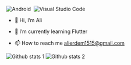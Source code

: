 ![Android](https://img.shields.io/badge/Android-3DDC84?style=for-the-badge&logo=android&logoColor=white)&nbsp;
![Visual Studio Code](	https://img.shields.io/badge/Visual_Studio_Code-0078D4?style=for-the-badge&logo=visual%20studio%20code&logoColor=white)&nbsp;

- 👋 Hi, I’m Ali

- 🌱 I’m currently learning Flutter
- 📫 How to reach me alierdem1515@gmail.com

<!---
alierdem06/alierdem06 is a ✨ special ✨ repository because its `README.md` (this file) appears on your GitHub profile.
You can click the Preview link to take a look at your changes.
--->



![Github stats 1](https://github-readme-stats.vercel.app/api?username=alierdem06&show_icons=true&theme=gradient) 
![Github stats 2](https://github-readme-stats.vercel.app/api?username=alierdem06&show_icons=true&theme=radical)
